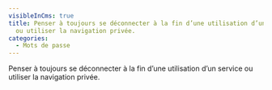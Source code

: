 ```yaml
---
visibleInCms: true
title: Penser à toujours se déconnecter à la fin d’une utilisation d’un service
  ou utiliser la navigation privée.
categories:
  - Mots de passe
---
```

 ﻿Penser à toujours se déconnecter à la fin d’une utilisation d’un service ou utiliser la navigation privée.